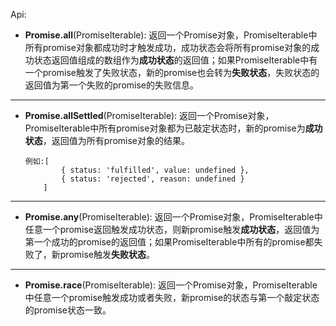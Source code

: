 Api:
* **Promise.all**(PromiseIterable): 返回一个Promise对象，PromiseIterable中所有promise对象都成功时才触发成功，成功状态会将所有promise对象的成功状态返回值组成的数组作为**成功状态**的返回值；如果PromiseIterable中有一个promise触发了失败状态，新的promise也会转为**失败状态**，失败状态的返回值为第一个失败的promise的失败信息。

---
  
* **Promise.allSettled**(PromiseIterable): 返回一个Promise对象，PromiseIterable中所有promise对象都为已敲定状态时，新的promise为**成功状态**，返回值为所有promise对象的结果。
    
    ```
    例如:[
            { status: 'fulfilled', value: undefined },
            { status: 'rejected', reason: undefined }
        ]
---
* **Promise.any**(PromiseIterable): 返回一个Promise对象，PromiseIterable中任意一个promise返回触发成功状态，则新promise触发**成功状态**，返回值为第一个成功的promise的返回值；如果PromiseIterable中所有的promise都失败了，新promise触发**失败状态**。
---

* **Promise.race**(PromiseIterable): 返回一个Promise对象，PromiseIterable中任意一个promise触发成功或者失败，新promise的状态与第一个敲定状态的promise状态一致。